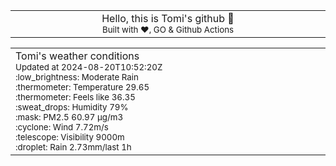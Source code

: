 
<div align="center">
<table>
<tbody>
<td align="center">
<img width="2000" height="0"><br>
Hello, this is Tomi's github 👋<br>
<sup>Built with ❤️, GO & Github Actions</sup><br>
<img width="2000" height="0">
</td>
</tbody>
</table>
</div>
<table>
<tbody>
<td align="left">
<img width="2000" height="0"><br>
Tomi's weather conditions<br>
<sup>Updated at 2024-08-20T10:52:20Z</sup><br>
<sup>:low_brightness: Moderate Rain</sup><br>
<sup>:thermometer: Temperature 29.65 </sup><br>
<sup>:thermometer: Feels like 36.35</sup><br>
<sup>:sweat_drops: Humidity 79%</sup><br>
<sup>:mask: PM2.5 60.97 μg/m3</sup><br>
<sup>:cyclone: Wind 7.72m/s </sup><br>
<sup>:telescope: Visibility 9000m </sup><br>
<sup>:droplet: Rain 2.73mm/last 1h </sup><br>
<img width="2000" height="0">
</td>
<td align="left">
<img width="2000" height="0"><br>
<br>
<img width="2000" height="0">
</td>
</tbody>
</table>
</div>
    